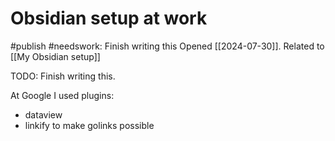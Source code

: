 # Obsidian setup at work
#publish 
#needswork: Finish writing this
Opened [[2024-07-30]]. Related to [[My Obsidian setup]]

TODO: Finish writing this.

At Google I used plugins:
- dataview
- linkify to make golinks possible
